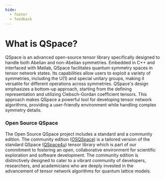 ```yaml
---
hide:
  - footer
  - feedback
---
```


# What is QSpace?

QSpace is an advanced open-source tensor library specifically designed to handle both Abelian and non-Abelian symmetries. Embedded in C++ and interfaced with Matlab, QSpace facilitates quantum symmetry spaces in tensor network states. Its capabilities allow users to exploit a variety of symmetries, including the U(1) and special unitary groups, making it versatile for different operations across symmetries. QSpace's design emphasizes a bottom-up approach, starting from the defining representation and utilizing Clebsch-Gordan coefficient tensors. This approach makes QSpace a powerful tool for developing tensor network algorithms, providing a user-friendly environment while handling complex symmetry details.

<h3>Open Source QSpace</h3>

The Open Source QSpace project includes a standard and a community edition. The community edition ([OSQSpace](https://github.com/Open-Source-QSpace/OSQSpace)) is a tailored version of the standard QSpace ([QSpace4u](https://bitbucket.org/qspace4u/)) tensor library which is part of our commitment to fostering an open, collaborative environment for scientific exploration and software development. The community edition is distinctively designed to cater to a vibrant community of developers, researchers, and academicians who are deeply invested in the advancement of tensor network algorithms for quantum lattice models.